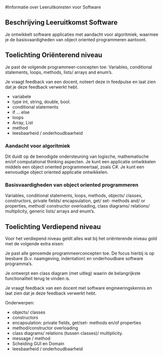#Informatie over Leeruitkomsten voor Software

## Beschrijving Leeruitkomst Software

Je ontwikkelt software applicaties met aandacht voor
algoritmiek, waarmee je de basisvaardigheden van object oriented programmeren aantoont.

## Toelichting Oriënterend niveau

Je past de volgende programmeer-concepten toe: Variables, conditional statements, loops, methods, lists/ arrays and enum’s.

Je vraagt feedback van een docent, noteert deze in feedpulse en laat zien dat je deze feedback verwerkt hebt.

- variabele
- type int, string, double, bool.
- conditional statements
- if ... else
- loops
- Array, List
- method
- leesbaarheid / onderhoudbaarheid

### Aandacht voor algoritmiek
Dit duidt op de benodigde ondersteuning van logische, mathematische en/of computational thinking aspecten. Je kunt een applicatie ontwikkelen middels een object oriented programmeertaal, zoals C#. Je kunt een eenvoudige object oriented applicatie ontwikkelen.

### Basisvaardigheden van object oriented programmeren
Variables, conditional statements, loops, methods, objects/ classes, constructors, private fields/ encapsulation, get/ set- methods and/ or properties, method/ constructor overloading, class diagrams/ relations/ multiplicity, generic lists/ arrays and enum’s.

## Toelichting Verdiepend niveau

Voor het verdiepend niveau geldt alles wat bij het oriënterende niveau gold met de volgende extra eisen:

Je past alle genoemde programmeerconcepten toe. De focus hierbij is op leesbare (b.v. naamgeving, indentation) en onderhoudbare software programma’s.

Je ontwerpt een class diagram (met uitleg) waarin de belangrijkste functionaliteit terug te vinden is.

Je vraagt feedback van een docent met software engineeringskennis en laat zien dat je deze feedback verwerkt hebt.

Onderwerpen:
- objects/ classes
- constructors
- encapsulation: private fields, get/set- methods en/of properties
- method/constructor overloading
- class diagrams/ relations (tussen classes)/ multiplicity.
- message / method
- Scheiding GUI en Domain
- leesbaarheid / onderhoudbaarheid
